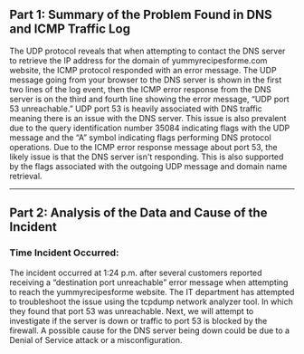 ## Part 1: Summary of the Problem Found in DNS and ICMP Traffic Log

The UDP protocol reveals that when attempting to contact the DNS server to retrieve the IP address for the domain of yummyrecipesforme.com website, the ICMP protocol responded with an error message. The UDP message going from your browser to the DNS server is shown in the first two lines of the log event, then the ICMP error response from the DNS server is on the third and fourth line showing the error message, “UDP port 53 unreachable.” UDP port 53 is heavily associated with DNS traffic meaning there is an issue with the DNS server. This issue is also prevalent due to the query identification number 35084 indicating flags with the UDP message and the “A” symbol indicating flags performing DNS protocol operations. Due to the ICMP error response message about port 53, the likely issue is that the DNS server isn't responding. This is also supported by the flags associated with the outgoing UDP message and domain name retrieval.

---

## Part 2: Analysis of the Data and Cause of the Incident

### Time Incident Occurred:
The incident occurred at 1:24 p.m. after several customers reported receiving a “destination port unreachable” error message when attempting to reach the yummyrecipesforme website. The IT department has attempted to troubleshoot the issue using the tcpdump network analyzer tool. In which they found that port 53 was unreachable. Next, we will attempt to investigate if the server is down or traffic to port 53 is blocked by the firewall. A possible cause for the DNS server being down could be due to a Denial of Service attack or a misconfiguration.

